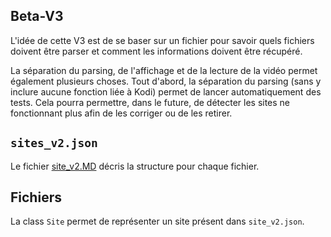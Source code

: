 ## Beta-V3

L'idée de cette V3 est de se baser sur un fichier pour savoir quels fichiers doivent être parser et
comment les informations doivent être récupéré.

La séparation du parsing, de l'affichage et de la lecture de la vidéo permet également plusieurs
choses. Tout d'abord, la séparation du parsing (sans y inclure aucune fonction liée à Kodi) permet
de lancer automatiquement des tests. Cela pourra permettre, dans le future, de détecter les sites
ne fonctionnant plus afin de les corriger ou de les retirer.


## `sites_v2.json`

Le fichier [site_v2.MD](../sites_v2.MD) décris la structure pour chaque fichier.

## Fichiers

La class `Site` permet de représenter un site présent dans `site_v2.json`.

